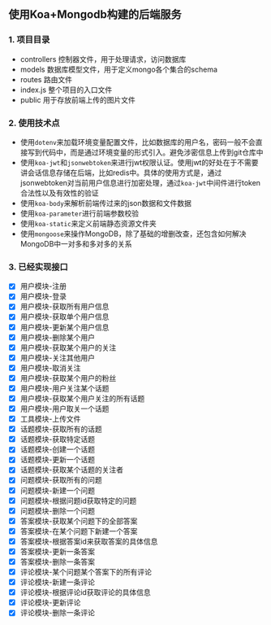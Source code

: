 ## 使用Koa+Mongodb构建的后端服务

### 1. 项目目录

- controllers 控制器文件，用于处理请求，访问数据库
- models 数据库模型文件，用于定义mongo各个集合的schema
- routes 路由文件
- index.js 整个项目的入口文件
- public 用于存放前端上传的图片文件
  
### 2. 使用技术点
- 使用`dotenv`来加载环境变量配置文件，比如数据库的用户名，密码一般不会直接写到代码中，而是通过环境变量的形式引入。避免涉密信息上传到git仓库中
- 使用`koa-jwt`和`jsonwebtoken`来进行jwt权限认证。使用jwt的好处在于不需要讲会话信息存储在后端，比如redis中。具体的使用方式是，通过jsonwebtoken对当前用户信息进行加密处理，通过`koa-jwt`中间件进行token合法性以及有效性的验证
- 使用`koa-body`来解析前端传过来的json数据和文件数据
- 使用`koa-parameter`进行前端参数校验
- 使用`koa-static`来定义前端静态资源文件夹
- 使用`mongoose`来操作MongoDB，除了基础的增删改查，还包含如何解决MongoDB中一对多和多对多的关系

### 3. 已经实现接口
- [x] 用户模块-注册
- [x] 用户模块-登录
- [x] 用户模块-获取所有用户信息
- [x] 用户模块-获取单个用户信息
- [x] 用户模块-更新某个用户信息
- [x] 用户模块-删除某个用户
- [x] 用户模块-获取某个用户的关注
- [x] 用户模块-关注其他用户
- [x] 用户模块-取消关注
- [x] 用户模块-获取某个用户的粉丝
- [x] 用户模块-用户关注某个话题
- [x] 用户模块-获取某个用户关注的所有话题
- [x] 用户模块-用户取关一个话题
- [x] 工具模块-上传文件
- [x] 话题模块-获取所有的话题
- [x] 话题模块-获取特定话题
- [x] 话题模块-创建一个话题
- [x] 话题模块-更新一个话题
- [x] 话题模块-获取某个话题的关注者
- [x] 问题模块-获取所有的问题
- [x] 问题模块-新建一个问题
- [x] 问题模块-根据问题id获取特定的问题
- [x] 问题模块-删除一个问题
- [x] 答案模块-获取某个问题下的全部答案
- [x] 答案模块-在某个问题下新建一个答案
- [x] 答案模块-根据答案id来获取答案的具体信息
- [x] 答案模块-更新一条答案
- [x] 答案模块-删除一条答案
- [x] 评论模块-某个问题某个答案下的所有评论
- [x] 评论模块-新建一条评论
- [x] 评论模块-根据评论id获取评论的具体信息
- [x] 评论模块-更新评论
- [x] 评论模块-删除一条评论